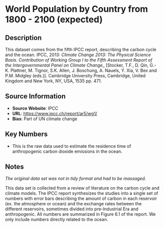
# World Population by Country from 1800 - 2100 (expected)

## Description 
This dataset comes from the fifth IPCC report, describing the carbon cycle and the ocean.
IPCC, 2013: _Climate Change 2013: The Physical Science Basis. Contribution of Working Group I to the Fifth Assessment Report of the Intergovernmental Panel on Climate Change__ [Stocker, T.F., D. Qin, G.-K. Plattner, M. Tignor, S.K. Allen, J. Boschung, A. Nauels, Y. Xia, V. Bex and P.M. Midgley (eds.)]. Cambridge University Press, Cambridge, United Kingdom and New York, NY, USA, 1535 pp. 471.

## Source Information

* **Source Website**: IPCC
* **URL**: https://www.ipcc.ch/report/ar5/wg1/
* **Bias**: Part of UN climate change

## Key Numbers
* This is the raw data used to estimate the residence time of anthropogenic carbon dioxide emissions in the ocean.

## Notes 
*The original data set was not in tidy format and had to be massaged.*

This data set is collected from a review of literature on the carbon cycle and climate models.
The IPCC report synthesizes the studies into a single set of numbers with error bars
describing the amount of carbon in each reservoir (ex. the atmosphere or ocean) and the
exchange rates between the different reservoirs, sometimes divided into pre-Industrial Era and 
anthropogenic. All numbers are summarized in Figure 6.1 of the report. We only include numbers
directly related to the ocean.